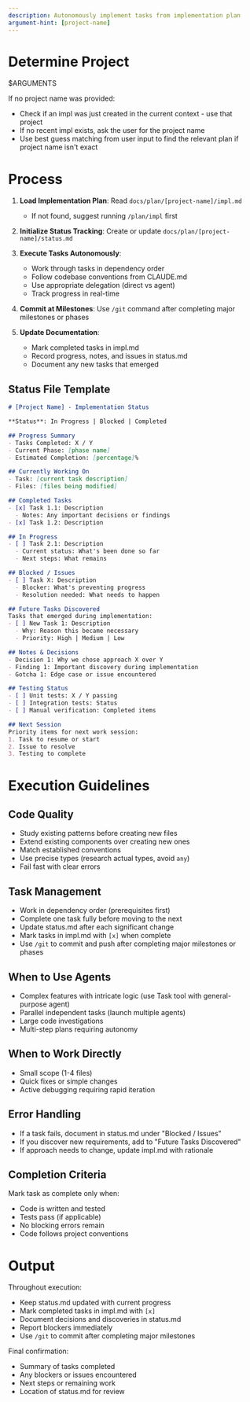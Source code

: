 ```yaml
---
description: Autonomously implement tasks from implementation plan
argument-hint: [project-name]
---
```


# Determine Project

$ARGUMENTS

If no project name was provided:
- Check if an impl was just created in the current context - use that project
- If no recent impl exists, ask the user for the project name
- Use best guess matching from user input to find the relevant plan if project name isn't exact

# Process

1. **Load Implementation Plan**: Read `docs/plan/[project-name]/impl.md`
   - If not found, suggest running `/plan/impl` first

2. **Initialize Status Tracking**: Create or update `docs/plan/[project-name]/status.md`

3. **Execute Tasks Autonomously**:
   - Work through tasks in dependency order
   - Follow codebase conventions from CLAUDE.md
   - Use appropriate delegation (direct vs agent)
   - Track progress in real-time

4. **Commit at Milestones**: Use `/git` command after completing major milestones or phases

5. **Update Documentation**:
   - Mark completed tasks in impl.md
   - Record progress, notes, and issues in status.md
   - Document any new tasks that emerged

## Status File Template

```markdown
# [Project Name] - Implementation Status

**Status**: In Progress | Blocked | Completed

## Progress Summary
- Tasks Completed: X / Y
- Current Phase: [phase name]
- Estimated Completion: [percentage]%

## Currently Working On
- Task: [current task description]
- Files: [files being modified]

## Completed Tasks
- [x] Task 1.1: Description
  - Notes: Any important decisions or findings
- [x] Task 1.2: Description

## In Progress
- [ ] Task 2.1: Description
  - Current status: What's been done so far
  - Next steps: What remains

## Blocked / Issues
- [ ] Task X: Description
  - Blocker: What's preventing progress
  - Resolution needed: What needs to happen

## Future Tasks Discovered
Tasks that emerged during implementation:
- [ ] New Task 1: Description
  - Why: Reason this became necessary
  - Priority: High | Medium | Low

## Notes & Decisions
- Decision 1: Why we chose approach X over Y
- Finding 1: Important discovery during implementation
- Gotcha 1: Edge case or issue encountered

## Testing Status
- [ ] Unit tests: X / Y passing
- [ ] Integration tests: Status
- [ ] Manual verification: Completed items

## Next Session
Priority items for next work session:
1. Task to resume or start
2. Issue to resolve
3. Testing to complete
```

# Execution Guidelines

## Code Quality
- Study existing patterns before creating new files
- Extend existing components over creating new ones
- Match established conventions
- Use precise types (research actual types, avoid `any`)
- Fail fast with clear errors

## Task Management
- Work in dependency order (prerequisites first)
- Complete one task fully before moving to the next
- Update status.md after each significant change
- Mark tasks in impl.md with `[x]` when complete
- Use `/git` to commit and push after completing major milestones or phases

## When to Use Agents
- Complex features with intricate logic (use Task tool with general-purpose agent)
- Parallel independent tasks (launch multiple agents)
- Large code investigations
- Multi-step plans requiring autonomy

## When to Work Directly
- Small scope (1-4 files)
- Quick fixes or simple changes
- Active debugging requiring rapid iteration

## Error Handling
- If a task fails, document in status.md under "Blocked / Issues"
- If you discover new requirements, add to "Future Tasks Discovered"
- If approach needs to change, update impl.md with rationale

## Completion Criteria
Mark task as complete only when:
- Code is written and tested
- Tests pass (if applicable)
- No blocking errors remain
- Code follows project conventions

# Output

Throughout execution:
- Keep status.md updated with current progress
- Mark completed tasks in impl.md with `[x]`
- Document decisions and discoveries in status.md
- Report blockers immediately
- Use `/git` to commit after completing major milestones

Final confirmation:
- Summary of tasks completed
- Any blockers or issues encountered
- Next steps or remaining work
- Location of status.md for review
